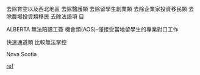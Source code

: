 
去除育空以及西北地區
去除醫護類
去除留學生創業類
去除企業家投資移民類
去除農場投資類移民
去除法語項 目




ALBERTA
無法陪讀工簽
機會類(AOS)-僅接受當地留學生的專業對口工作

快速通道類
比較無法掌控



Nova Scotia




[ref](https://www.youtube.com/watch?v=0ubrkOhd-E8&list=PLGMrzTnCOjdSgYh6726zwh-pHRd0-28x9)


